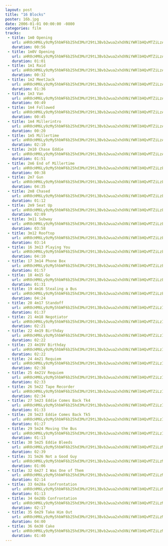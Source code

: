 ```yaml
---
layout: post
title: "16 Blocks"
poster: 16b.jpg
date: 2006-01-01 00:00:00 -0800
categories: film
tracks:
 - title: 1m0 Opening
   url: aHR0cHM6Ly9zMy5hbWF6b25hd3MuY29tL3Bvb2wua2xhdXNiYWRlbHQvMTZiLzAxIDFtMCBPcGVuaW5nLm1wMw==
   duration: 00:56
 - title: 1m0V Opening
   url: aHR0cHM6Ly9zMy5hbWF6b25hd3MuY29tL3Bvb2wua2xhdXNiYWRlbHQvMTZiLzAyIDFtMFYgT3BlbmluZy5tcDM=
   duration: 01:01
 - title: 1m1 Raid
   url: aHR0cHM6Ly9zMy5hbWF6b25hd3MuY29tL3Bvb2wua2xhdXNiYWRlbHQvMTZiLzAzIDFtMSBSYWlkLm1wMw==
   duration: 00:32
 - title: 1m2 MeetJack
   url: aHR0cHM6Ly9zMy5hbWF6b25hd3MuY29tL3Bvb2wua2xhdXNiYWRlbHQvMTZiLzA0IDFtMiBNZWV0SmFjay5tcDM=
   duration: 01:36
 - title: 1m3 Van
   url: aHR0cHM6Ly9zMy5hbWF6b25hd3MuY29tL3Bvb2wua2xhdXNiYWRlbHQvMTZiLzA1IDFtMyBWYW4ubXAz
   duration: 00:49
 - title: 1m4 Followed
   url: aHR0cHM6Ly9zMy5hbWF6b25hd3MuY29tL3Bvb2wua2xhdXNiYWRlbHQvMTZiLzA2IDFtNCBGb2xsb3dlZC5tcDM=
   duration: 00:45
 - title: 1m4 Millerintro
   url: aHR0cHM6Ly9zMy5hbWF6b25hd3MuY29tL3Bvb2wua2xhdXNiYWRlbHQvMTZiLzA3IDFtNCBNaWxsZXJpbnRyby5tcDM=
   duration: 00:20
 - title: 1m5 Millertime
   url: aHR0cHM6Ly9zMy5hbWF6b25hd3MuY29tL3Bvb2wua2xhdXNiYWRlbHQvMTZiLzA4IDFtNSBNaWxsZXJ0aW1lLm1wMw==
   duration: 02:10
 - title: 2m10 Chase Eddie
   url: aHR0cHM6Ly9zMy5hbWF6b25hd3MuY29tL3Bvb2wua2xhdXNiYWRlbHQvMTZiLzA5IDJtMTAgQ2hhc2UgRWRkaWUubXAz
   duration: 01:51
 - title: 2m6 End of Millertime
   url: aHR0cHM6Ly9zMy5hbWF6b25hd3MuY29tL3Bvb2wua2xhdXNiYWRlbHQvMTZiLzEwIDJtNiBFbmQgb2YgTWlsbGVydGltZS5tcDM=
   duration: 00:38
 - title: 2m7 Gun
   url: aHR0cHM6Ly9zMy5hbWF6b25hd3MuY29tL3Bvb2wua2xhdXNiYWRlbHQvMTZiLzExIDJtNyBHdW4ubXAz
   duration: 04:35
 - title: 2m8 Chased
   url: aHR0cHM6Ly9zMy5hbWF6b25hd3MuY29tL3Bvb2wua2xhdXNiYWRlbHQvMTZiLzEyIDJtOCBDaGFzZWQubXAz
   duration: 01:12
 - title: 2m9 Seat Up
   url: aHR0cHM6Ly9zMy5hbWF6b25hd3MuY29tL3Bvb2wua2xhdXNiYWRlbHQvMTZiLzEzIDJtOSBTZWF0IFVwLm1wMw==
   duration: 02:09
 - title: 3m11 Subway
   url: aHR0cHM6Ly9zMy5hbWF6b25hd3MuY29tL3Bvb2wua2xhdXNiYWRlbHQvMTZiLzE0IDNtMTEgU3Vid2F5Lm1wMw==
   duration: 03:58
 - title: 3m12 Rooftop
   url: aHR0cHM6Ly9zMy5hbWF6b25hd3MuY29tL3Bvb2wua2xhdXNiYWRlbHQvMTZiLzE1IDNtMTIgUm9vZnRvcC5tcDM=
   duration: 03:14
 - title: 16 3m13 Playing You
   url: aHR0cHM6Ly9zMy5hbWF6b25hd3MuY29tL3Bvb2wua2xhdXNiYWRlbHQvMTZiLzE2IDNtMTMgUGxheWluZyBZb3UubXAz
   duration: 04:10
 - title: 17 3m14 Phone Box
   url: aHR0cHM6Ly9zMy5hbWF6b25hd3MuY29tL3Bvb2wua2xhdXNiYWRlbHQvMTZiLzE3IDNtMTQgUGhvbmUgQm94Lm1wMw==
   duration: 01:57
 - title: 18 4m15 Go
   url: aHR0cHM6Ly9zMy5hbWF6b25hd3MuY29tL3Bvb2wua2xhdXNiYWRlbHQvMTZiLzE4IDRtMTUgR28ubXAz
   duration: 01:31
 - title: 19 4m16 Stealing a Bus
   url: aHR0cHM6Ly9zMy5hbWF6b25hd3MuY29tL3Bvb2wua2xhdXNiYWRlbHQvMTZiLzE5IDRtMTYgU3RlYWxpbmcgYSBCdXMubXAz
   duration: 04:24
 - title: 20 4m17 Standoff 
   url: aHR0cHM6Ly9zMy5hbWF6b25hd3MuY29tL3Bvb2wua2xhdXNiYWRlbHQvMTZiLzIwIDRtMTcgU3RhbmRvZmYubXAz
   duration: 01:37
 - title: 21 4m18 Negotiator
   url: aHR0cHM6Ly9zMy5hbWF6b25hd3MuY29tL3Bvb2wua2xhdXNiYWRlbHQvMTZiLzIxIDRtMTggTmVnb3RpYXRvci5tcDM=
   duration: 02:21
 - title: 22 4m19 Birthday
   url: aHR0cHM6Ly9zMy5hbWF6b25hd3MuY29tL3Bvb2wua2xhdXNiYWRlbHQvMTZiLzIyIDRtMTkgQmlydGhkYXkubXAz
   duration: 02:22
 - title: 23 4m19V Birthday
   url: aHR0cHM6Ly9zMy5hbWF6b25hd3MuY29tL3Bvb2wua2xhdXNiYWRlbHQvMTZiLzIzIDRtMTlWIEJpcnRoZGF5Lm1wMw==
   duration: 02:22
 - title: 24 4m21 Requiem
   url: aHR0cHM6Ly9zMy5hbWF6b25hd3MuY29tL3Bvb2wua2xhdXNiYWRlbHQvMTZiLzI0IDRtMjEgUmVxdWllbS5tcDM=
   duration: 02:38
 - title: 25 4m21V Requiem
   url: aHR0cHM6Ly9zMy5hbWF6b25hd3MuY29tL3Bvb2wua2xhdXNiYWRlbHQvMTZiLzI1IDRtMjFWIFJlcXVpZW0ubXAz
   duration: 02:33
 - title: 26 5m22 Tape Recorder
   url: aHR0cHM6Ly9zMy5hbWF6b25hd3MuY29tL3Bvb2wua2xhdXNiYWRlbHQvMTZiLzI2IDVtMjIgVGFwZSBSZWNvcmRlci5tcDM=
   duration: 02:34
 - title: 27 5m23 Eddie Comes Back Tk4
   url: aHR0cHM6Ly9zMy5hbWF6b25hd3MuY29tL3Bvb2wua2xhdXNiYWRlbHQvMTZiLzI3IDVtMjMgRWRkaWUgQ29tZXMgQmFjayBUazQubXAz
   duration: 01:33
 - title: 28 5m23 Eddie Comes Back Tk5
   url: aHR0cHM6Ly9zMy5hbWF6b25hd3MuY29tL3Bvb2wua2xhdXNiYWRlbHQvMTZiLzI4IDVtMjMgRWRkaWUgQ29tZXMgQmFjayBUazUubXAz
   duration: 01:27
 - title: 29 5m24 Moving the Bus
   url: aHR0cHM6Ly9zMy5hbWF6b25hd3MuY29tL3Bvb2wua2xhdXNiYWRlbHQvMTZiLzI5IDVtMjQgTW92aW5nIHRoZSBCdXMubXAz
   duration: 01:13
 - title: 30 5m25 Eddie Bleeds
   url: aHR0cHM6Ly9zMy5hbWF6b25hd3MuY29tL3Bvb2wua2xhdXNiYWRlbHQvMTZiLzMwIDVtMjUgRWRkaWUgQmxlZWRzLm1wMw==
   duration: 02:39
 - title: 31 5m26 Not a Good Guy
   url: aHR0cHM6Ly9zMy5hbWF6b25hd3MuY29tL3Bvb2wua2xhdXNiYWRlbHQvMTZiLzMxIDVtMjYgTm90IGEgR29vZCBHdXkubXAz
   duration: 01:06
 - title: 32 6m27 I Was One of Them
   url: aHR0cHM6Ly9zMy5hbWF6b25hd3MuY29tL3Bvb2wua2xhdXNiYWRlbHQvMTZiLzMyIDZtMjcgSSBXYXMgT25lIG9mIFRoZW0ubXAz
   duration: 02:14
 - title: 33 6m28a Confrontation
   url: aHR0cHM6Ly9zMy5hbWF6b25hd3MuY29tL3Bvb2wua2xhdXNiYWRlbHQvMTZiLzMzIDZtMjhhIENvbmZyb250YXRpb24ubXAz
   duration: 01:13
 - title: 34 6m28b Confrontation
   url: aHR0cHM6Ly9zMy5hbWF6b25hd3MuY29tL3Bvb2wua2xhdXNiYWRlbHQvMTZiLzM0IDZtMjhiIENvbmZyb250YXRpb24ubXAz
   duration: 02:17
 - title: 35 6m29 Take Him Out
   url: aHR0cHM6Ly9zMy5hbWF6b25hd3MuY29tL3Bvb2wua2xhdXNiYWRlbHQvMTZiLzM1IDZtMjkgVGFrZSBIaW0gT3V0Lm1wMw==
   duration: 04:00
 - title: 36 6m30 Cake
   url: aHR0cHM6Ly9zMy5hbWF6b25hd3MuY29tL3Bvb2wua2xhdXNiYWRlbHQvMTZiLzM2IDZtMzAgQ2FrZS5tcDM=
   duration: 01:40
---
```

